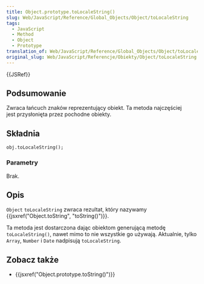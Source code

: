 ```yaml
---
title: Object.prototype.toLocaleString()
slug: Web/JavaScript/Reference/Global_Objects/Object/toLocaleString
tags:
  - JavaScript
  - Method
  - Object
  - Prototype
translation_of: Web/JavaScript/Reference/Global_Objects/Object/toLocaleString
original_slug: Web/JavaScript/Referencje/Obiekty/Object/toLocaleString
---
```

{{JSRef}}

## Podsumowanie

Zwraca łańcuch znaków reprezentujący obiekt. Ta metoda najczęściej jest przysłonięta przez pochodne obiekty.

## Składnia

    obj.toLocaleString();

### Parametry

Brak.

## Opis

`Object` `toLocaleString` zwraca rezultat, który nazywamy {{jsxref("Object.toString", "toString()")}}.

Ta metoda jest dostarczona dając obiektom generującą metodę `toLocaleString()`, nawet mimo to nie wszystkie go używają. Aktualnie, tylko `Array`, `Number` i `Date` nadpisują `toLocaleString`.

## Zobacz także

- {{jsxref("Object.prototype.toString()")}}
